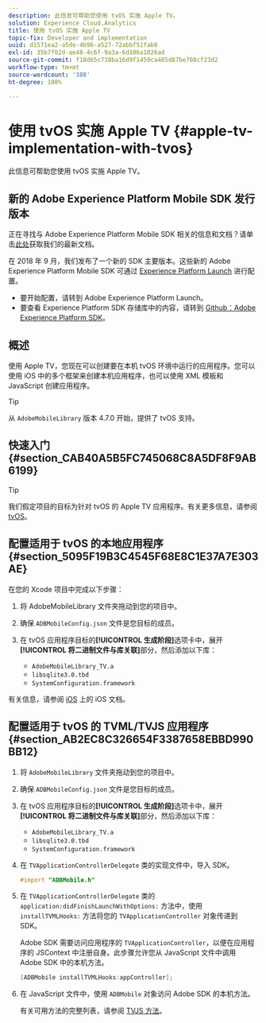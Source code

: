 ```yaml
---
description: 此信息可帮助您使用 tvOS 实施 Apple TV。
solution: Experience Cloud,Analytics
title: 使用 tvOS 实施 Apple TV
topic-fix: Developer and implementation
uuid: d1571ea2-a5de-4b96-a527-72abbf51fab8
exl-id: 35b7f02d-ae48-4c6f-9a3a-6d106a1026ad
source-git-commit: f18d65c738ba16d9f1459ca485d87be708cf23d2
workflow-type: tm+mt
source-wordcount: '388'
ht-degree: 100%

---
```


# 使用 tvOS 实施 Apple TV {#apple-tv-implementation-with-tvos}

此信息可帮助您使用 tvOS 实施 Apple TV。

## 新的 Adobe Experience Platform Mobile SDK 发行版本

正在寻找与 Adobe Experience Platform Mobile SDK 相关的信息和文档？请单击[此处](https://aep-sdks.gitbook.io/docs/)获取我们的最新文档。

在 2018 年 9 月，我们发布了一个新的 SDK 主要版本。这些新的 Adobe Experience Platform Mobile SDK 可通过 [Experience Platform Launch](https://www.adobe.com/cn/experience-platform/launch.html) 进行配置。

* 要开始配置，请转到 Adobe Experience Platform Launch。
* 要查看 Experience Platform SDK 存储库中的内容，请转到 [Github：Adobe Experience Platform SDK](https://github.com/Adobe-Marketing-Cloud/acp-sdks)。

## 概述

使用 Apple TV，您现在可以创建要在本机 tvOS 环境中运行的应用程序。您可以使用 iOS 中的多个框架来创建本机应用程序，也可以使用 XML 模板和 JavaScript 创建应用程序。

>[!TIP]
>
>从 `AdobeMobileLibrary` 版本 4.7.0 开始，提供了 tvOS 支持。

## 快速入门 {#section_CAB40A5B5FC745068C8A5DF8F9AB6199}

>[!TIP]
>
>我们假定项目的目标为针对 tvOS 的 Apple TV 应用程序。有关更多信息，请参阅 [tvOS](https://developer.apple.com/tvos/documentation/)。

## 配置适用于 tvOS 的本地应用程序 {#section_5095F19B3C4545F68E8C1E37A7E303AE}

在您的 Xcode 项目中完成以下步骤：

1. 将 AdobeMobileLibrary 文件夹拖动到您的项目中。
1. 确保 `ADBMobileConfig.json` 文件是您目标的成员。
1. 在 tvOS 应用程序目标的&#x200B;**[!UICONTROL 生成阶段]**&#x200B;选项卡中，展开&#x200B;**[!UICONTROL 将二进制文件与库关联]**&#x200B;部分，然后添加以下库：

   * `AdobeMobileLibrary_TV.a`
   * `libsqlite3.0.tbd`
   * `SystemConfiguration.framework`

有关信息，请参阅 [iOS](https://developer.apple.com/ios/resources/) 上的 iOS 文档。

## 配置适用于 tvOS 的 TVML/TVJS 应用程序 {#section_AB2EC8C326654F3387658EBBD990BB12}

1. 将 `AdobeMobileLibrary` 文件夹拖动到您的项目中。
1. 确保 `ADBMobileConfig.json` 文件是您目标的成员。
1. 在 tvOS 应用程序目标的&#x200B;**[!UICONTROL 生成阶段]**&#x200B;选项卡中，展开&#x200B;**[!UICONTROL 将二进制文件与库关联]**&#x200B;部分，然后添加以下库：

   * `AdobeMobileLibrary_TV.a`
   * `libsqlite3.0.tbd`
   * `SystemConfiguration.framework`

1. 在 `TVApplicationControllerDelegate` 类的实现文件中，导入 SDK。

   ```objective-c
   #import "ADBMobile.h"
   ```

1. 在 `TVApplicationControllerDelegate` 类的 `application:didFinishLaunchWithOptions:` 方法中，使用 `installTVMLHooks:` 方法将您的 `TVApplicationController` 对象传递到 SDK。

   Adobe SDK 需要访问应用程序的 `TVApplicationController`，以便在应用程序的 JSContext 中注册自身。此步骤允许您从 JavaScript 文件中调用 Adobe SDK 中的本机方法。

   ```objective-c
   [ADBMobile installTVMLHooks:appController];
   ```

1. 在 JavaScript 文件中，使用 `ADBMobile` 对象访问 Adobe SDK 的本机方法。

   有关可用方法的完整列表，请参阅 [TVJS 方法](/help/ios/apple-tv-implementation-tvos/tvjs-methods.md)。
